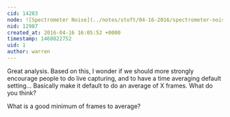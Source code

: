```yaml
---
cid: 14283
node: ![Spectrometer Noise](../notes/stoft/04-16-2016/spectrometer-noise)
nid: 12987
created_at: 2016-04-16 16:05:52 +0000
timestamp: 1460822752
uid: 1
author: warren
---
```


Great analysis. Based on this, I wonder if we should more strongly encourage people to do live capturing, and to have a time averaging default setting... Basically make it default to do an average of X frames. What do you think?

What is a good minimum of frames to average?